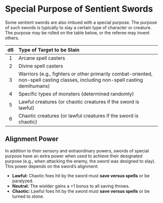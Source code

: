 # Special Purpose of Sentient Swords

Some sentient swords are also imbued with a special purpose. The purpose of such swords is typically to slay a certain type of character or creature. The purpose may be rolled on the table below, or the referee may invent others.

|  d6  | Type of Target to be Slain                                   |
| :--: | :----------------------------------------------------------- |
|  1   | Arcane spell casters                                         |
|  2   | Divine spell casters                                         |
|  3   | Warriors (e.g., fighters or other primarily combat-oriented, non-spell casting classes, including non-spell casting demihumans) |
|  4   | Specific types of monsters (determined randomly)             |
|  5   | Lawful creatures (or chaotic creatures if the sword is lawful) |
|  6   | Chaotic creatures (or lawful creatures if the sword is chaotic) |

## Alignment Power

In addition to their sensory and extraordinary powers, swords of special purpose have an extra power when used to achieve their designated purpose (e.g., when attacking the enemy, the sword was designed to slay). This power depends on the sword’s alignment:

- **Lawful:** Chaotic foes hit by the sword must **save versus spells** or be paralyzed.
- **Neutral:** The wielder gains a +1 bonus to all saving throws.
- **Chaotic:** Lawful foes hit by the sword must **save versus spells** or be turned to stone.